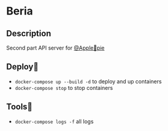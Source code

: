 # Beria

<!-- ![online](https://img.shields.io/website?url=http://apple-pie.fun) ![license](https://img.shields.io/github/license/bringmetheaugust/Apple_pie) ![releaze](https://img.shields.io/github/v/release/bringmetheaugust/Apple_pie) ![realise date](https://img.shields.io/github/release-date/bringmetheaugust/Apple_pie) ![issues](https://img.shields.io/github/issues-raw/bringmetheaugust/Apple_pie) ![PR](https://img.shields.io/github/issues-pr-raw/bringmetheaugust/Apple_pie) -->

## Description

Second part API server for [@Apple🥧pie](https://github.com/FedorenkaAvenue/Apple_pie)

<!-- ## Join

 * **test domain**: http://apple-pie.fun (185.253.218.139 **IP**) -->

## Deploy🐳

  - `docker-compose up --build -d` to deploy and up containers
  - `docker-compose stop` to stop containers

## Tools🐳

  - `docker-compose logs -f` all logs
